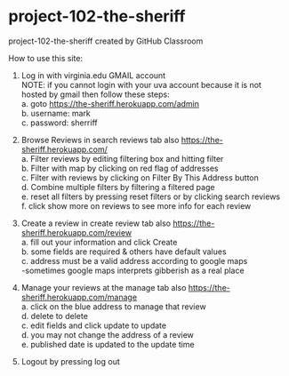 # project-102-the-sheriff

project-102-the-sheriff created by GitHub Classroom

How to use this site:

1. Log in with virginia.edu GMAIL account  
   NOTE: if you cannot login with your uva account because it is not hosted by gmail then follow these steps:  
   a. goto https://the-sheriff.herokuapp.com/admin  
   b. username: mark  
   c. password: sherriff

2. Browse Reviews in search reviews tab also https://the-sheriff.herokuapp.com/  
   a. Filter reviews by editing filtering box and hitting filter  
   b. Filter with map by clicking on red flag of addresses  
   c. Filter with reviews by clicking on Filter By This Address button  
   d. Combine multiple filters by filtering a filtered page  
   e. reset all filters by pressing reset filters or by clicking search reviews  
   f. click show more on reviews to see more info for each review

3. Create a review in create review tab also https://the-sheriff.herokuapp.com/review  
   a. fill out your information and click Create  
   b. some fields are required & others have default values  
   c. address must be a valid address according to google maps  
   -sometimes google maps interprets gibberish as a real place

4. Manage your reviews at the manage tab also https://the-sheriff.herokuapp.com/manage  
   a. click on the blue address to manage that review  
   d. delete to delete  
   c. edit fields and click update to update  
   d. you may not change the address of a review  
   e. published date is updated to the update time

5. Logout by pressing log out
